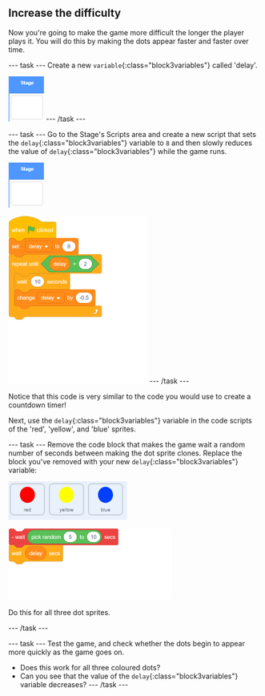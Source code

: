 ## Increase the difficulty

Now you're going to make the game more difficult the longer the player plays it. You will do this by making the dots appear faster and faster over time.

--- task ---
Create a new `variable`{:class="block3variables"} called 'delay'.

![Stage sprite](images/stage-sprite.png)
--- /task ---

--- task ---
Go to the Stage's Scripts area and create a new script that sets the `delay`{:class="block3variables"} variable to `8` and then slowly reduces the value of `delay`{:class="block3variables"} while the game runs.

![Stage sprite](images/stage-sprite.png)

![blocks_1545306143_5659916](images/blocks_1545306143_5659916.png)
--- /task ---

Notice that this code is very similar to the code you would use to create a countdown timer!

Next, use the `delay`{:class="block3variables"} variable in the code scripts of the 'red', 'yellow', and 'blue' sprites.

--- task ---
Remove the code block that makes the game wait a random number of seconds between making the dot sprite clones. Replace the block you've removed with your new `delay`{:class="block3variables"} variable:

![screenshot](images/all-dots.png)

![blocks_1545306144_7503872](images/blocks_1545306144_7503872.png)

Do this for all three dot sprites.

--- /task ---

--- task ---
Test the game, and check whether the dots begin to appear more quickly as the game goes on.

+ Does this work for all three coloured dots?
+ Can you see that the value of the `delay`{:class="block3variables"} variable decreases?
--- /task ---
